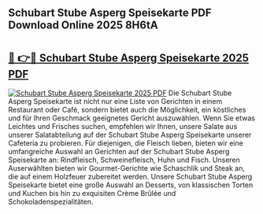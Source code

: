 ## Schubart Stube Asperg Speisekarte PDF Download Online 2025 8H6tA

# <h2><a href="http://gc5faa.nevu.top/?p=Schubart+Stube+Asperg+Speisekarte">🔗 👉🔴 Schubart Stube Asperg Speisekarte 2025 PDF</a></h2>

[![Schubart Stube Asperg Speisekarte 2025 PDF](https://i.imgur.com/dBaPXMq.png)](http://gc5faa.nevu.top/?p=Schubart+Stube+Asperg+Speisekarte)
Die Schubart Stube Asperg Speisekarte ist nicht nur eine Liste von Gerichten in einem Restaurant oder Café, sondern bietet auch die Möglichkeit, ein köstliches und für Ihren Geschmack geeignetes Gericht auszuwählen. Wenn Sie etwas Leichtes und Frisches suchen, empfehlen wir Ihnen, unsere Salate aus unserer Salatabteilung auf der Schubart Stube Asperg Speisekarte unserer Cafeteria zu probieren. Für diejenigen, die Fleisch lieben, bieten wir eine umfangreiche Auswahl an Gerichten auf der Schubart Stube Asperg Speisekarte an: Rindfleisch, Schweinefleisch, Huhn und Fisch. Unseren Auserwählten bieten wir Gourmet-Gerichte wie Schaschlik und Steak an, die auf einem Holzfeuer zubereitet werden. Unsere Schubart Stube Asperg Speisekarte bietet eine große Auswahl an Desserts, von klassischen Torten und Kuchen bis hin zu exquisiten Crème Brûlée und Schokoladenspezialitäten.
